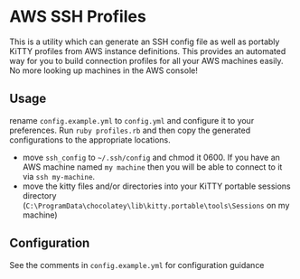 # AWS SSH Profiles

This is a utility which can generate an SSH config file as well as portably KiTTY profiles from AWS instance definitions. This provides an automated way for you to build connection profiles for all your AWS machines easily. No more looking up machines in the AWS console!

## Usage

rename `config.example.yml` to `config.yml` and configure it to your preferences. Run `ruby profiles.rb` and then copy the generated configurations to the appropriate locations.

* move `ssh_config` to `~/.ssh/config` and chmod it 0600. If you have an AWS machine named `my machine` then you will be able to connect to it via `ssh my-machine`.
* move the kitty files and/or directories into your KiTTY portable sessions directory (`C:\ProgramData\chocolatey\lib\kitty.portable\tools\Sessions` on my machine)

## Configuration

See the comments in `config.example.yml` for configuration guidance
